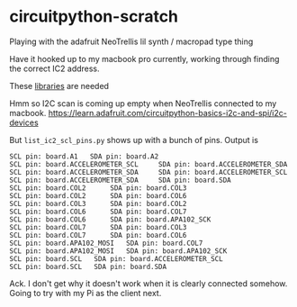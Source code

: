  # circuitpython-scratch

 Playing with the adafruit NeoTrellis lil synth / macropad type thing

 Have it hooked up to my macbook pro currently, working through finding the correct IC2 address. 

 These [libraries](https://github.com/adafruit/Adafruit_CircuitPython_Bundle) are needed

 Hmm so I2C scan is coming up empty when NeoTrellis connected to my macbook. https://learn.adafruit.com/circuitpython-basics-i2c-and-spi/i2c-devices

 But `list_ic2_scl_pins.py` shows up with a bunch of pins. Output is 

 ```
 SCL pin: board.A1 	 SDA pin: board.A2
SCL pin: board.ACCELEROMETER_SCL 	 SDA pin: board.ACCELEROMETER_SDA
SCL pin: board.ACCELEROMETER_SDA 	 SDA pin: board.ACCELEROMETER_SCL
SCL pin: board.ACCELEROMETER_SDA 	 SDA pin: board.SDA
SCL pin: board.COL2 	 SDA pin: board.COL3
SCL pin: board.COL2 	 SDA pin: board.COL6
SCL pin: board.COL3 	 SDA pin: board.COL2
SCL pin: board.COL6 	 SDA pin: board.COL7
SCL pin: board.COL6 	 SDA pin: board.APA102_SCK
SCL pin: board.COL7 	 SDA pin: board.COL3
SCL pin: board.COL7 	 SDA pin: board.COL6
SCL pin: board.APA102_MOSI 	 SDA pin: board.COL7
SCL pin: board.APA102_MOSI 	 SDA pin: board.APA102_SCK
SCL pin: board.SCL 	 SDA pin: board.ACCELEROMETER_SCL
SCL pin: board.SCL 	 SDA pin: board.SDA
 ```

 Ack. I don't get why it doesn't work when it is clearly connected somehow. Going to try with my Pi as the client next.
